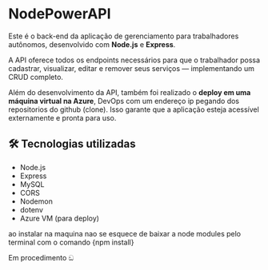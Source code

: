 # NodePowerAPI

Este é o back-end da aplicação de gerenciamento para trabalhadores autônomos, desenvolvido com **Node.js** e **Express**.

A API oferece todos os endpoints necessários para que o trabalhador possa cadastrar, visualizar, editar e remover seus serviços — implementando um CRUD completo.

Além do desenvolvimento da API, também foi realizado o **deploy em uma máquina virtual na Azure**, DevOps com um endereço ip pegando dos repositorios do github (clone). Isso garante que a aplicação esteja acessível externamente e pronta para uso.

## 🛠️ Tecnologias utilizadas
- Node.js
- Express
- MySQL
- CORS
- Nodemon
- dotenv
- Azure VM (para deploy)


ao instalar na maquina nao se esquece de baixar a node modules pelo terminal com o comando {npm install}

Em procedimento ඞ
